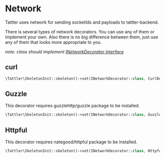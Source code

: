 # Network

Tattler uses network for sending socketIds and payloads to tattler-backend.

There is several types of network decorators. You can use any of them or implement your own.
Also there is no big difference between them, just use any of them that looks more appropriate to you. 

_note: class should implement [INetworkDecorator interface](https://github.com/Oktopost/Tattler-php/blob/master/src/Tattler/Base/Decorators/INetworkDecorator.php)_

## curl
```php
\Tattler\SkeletonInit::skeleton()->set(INetworkDecorator::class, CurlDecorator::class);
```

## Guzzle
This decorator requires guzzlehttp/guzzle package to be installed.

```php
\Tattler\SkeletonInit::skeleton()->set(INetworkDecorator::class, GuzzleDecorator::class);
```

## Httpful
This decorator requires nategood/httpful package to be installed.

```php
\Tattler\SkeletonInit::skeleton()->set(INetworkDecorator::class, HttpfulDecorator::class);
```
